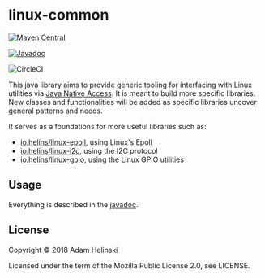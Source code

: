 # linux-common

[![Maven
Central](https://maven-badges.herokuapp.com/maven-central/io.helins/linux-common/badge.svg)](https://maven-badges.herokuapp.com/maven-central/io.helins/linux-common)

[![Javadoc](https://javadoc.io/badge2/io.helins/linux-common/javadoc.svg)](https://javadoc.io/doc/io.helins/linux-common)

![CircleCI](https://circleci.com/gh/helins/linux-common.java.svg?style=shield)

This java library aims to provide generic tooling for interfacing with Linux
utilities via [Java Native Access](https://github.com/java-native-access/jna).
It is meant to build more specific libraries. New classes and functionalities
will be added as specific libraries uncover general patterns and needs.

It serves as a foundations for more useful libraries such as:

- [io.helins/linux-epoll](https://github.com/helins/linux-epoll.java), using Linux's Epoll
- [io.helins/linux-i2c](https://github.com/helins/linux-i2c.java), using the I2C protocol
- [io.helins/linux-gpio](https://github.com/helins/linux-gpio.java), using the Linux GPIO utilities

## Usage

Everything is described in the [javadoc](https://javadoc.io/doc/io.helins/linux-common).

## License

Copyright © 2018 Adam Helinski

Licensed under the term of the Mozilla Public License 2.0, see LICENSE.
